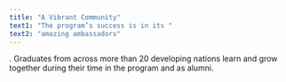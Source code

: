 ```yaml
---
title: "A Vibrant Community"
text1: "The program’s success is in its "
text2: "amazing ambassadors"
---
```


. Graduates from across more than 20 developing nations learn and grow together during their time in the program and as alumni.
